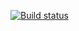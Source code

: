 [![Build status](https://ci.appveyor.com/api/projects/status/oce42c3gnwwe0kot?svg=true)](https://ci.appveyor.com/project/LiBrisk/homeworkautojava4selenide)